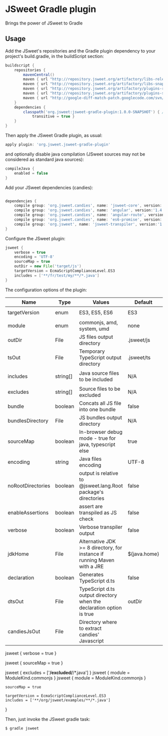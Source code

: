 # JSweet Gradle plugin

Brings the power of JSweet to Gradle

## Usage
Add the JSweet's repositories and the Gradle plugin dependency to your project's build.gradle, in the buildScript section:
```groovy
buildscript {
	repositories {
		mavenCentral()
		maven { url "http://repository.jsweet.org/artifactory/libs-release-local" }
		maven { url "http://repository.jsweet.org/artifactory/libs-snapshot-local" }
		maven { url "http://repository.jsweet.org/artifactory/plugins-release-local" }
		maven { url "http://repository.jsweet.org/artifactory/plugins-snapshot-local" }
		maven { url "http://google-diff-match-patch.googlecode.com/svn/trunk/maven" }
	}
	dependencies {
		classpath('org.jsweet:jsweet-gradle-plugin:1.0.0-SNAPSHOT') { //
			transitive = true }
	}
}
```

Then apply the JSweet Gradle plugin, as usual:
```groovy
apply plugin: 'org.jsweet.jsweet-gradle-plugin'
```

and optionally  disable java compilation (JSweet sources may not be considered as standard java sources):
```groovy
compileJava {
	enabled = false
}
```

Add your JSweet dependencies (candies):
```groovy

dependencies {
    compile group: 'org.jsweet.candies', name: 'jsweet-core', version:'1.0.2-SNAPSHOT'
    compile group: 'org.jsweet.candies', name: 'angular', version:'1.4.2-SNAPSHOT'
    compile group: 'org.jsweet.candies', name: 'angular-route', version:'1.3.2-SNAPSHOT'
    compile group: 'org.jsweet.candies', name: 'es6-promise', version:'0.0.2-SNAPSHOT'
    compile group: 'org.jsweet', name: 'jsweet-transpiler', version:'1.0.0-SNAPSHOT'
}
```

Configure the JSweet plugin:
```groovy
jsweet {
	verbose = true
	encoding = 'UTF-8'
	sourceMap = true
	outDir = new File('target/js')
	targetVersion = EcmaScriptComplianceLevel.ES3
	includes = ['**/fr/test/my/**/*.java']
}

```

The configuration options of the plugin:

Name     |    Type       | Values | Default | Example
-------- | ------------- | ------ | ------- | ------- 
targetVersion | enum | ES3, ES5, ES6 | ES3 | ``` jsweet { targetVersion = EcmaScriptComplianceLevel.ES3 } ```
module | enum | commonjs, amd, system, umd | none | ``` jsweet { module = ModuleKind.commonjs } ```
outDir | File | JS files output directory | .jsweet/js | ```jsweet { outDir = new File('target/js') }```
tsOut | File | Temporary TypeScript output directory | .jsweet/ts | ```jsweet { tsOut = new File('target/ts') }```
includes | string[] | Java source files to be included | N/A | ```jsweet { includes = ['**/org/jsweet/examples/**/*.java', '**/other/*] }```
excludes | string[] | Source files to be excluded | N/A | ```jsweet { excludes = ['**/excluded/**/*.java'] }```
bundle | boolean | Concats all JS file into one bundle | false |   ```jsweet { bundle = true }```
bundlesDirectory | File | JS bundles output directory | N/A | ```jsweet { bundlesDirectory = new File('target/js/bundles') }```
sourceMap | boolean | In-browser debug mode - true for java, typescript else | true | ```jsweet { javaDebug = true }```
encoding | string | Java files encoding | UTF-8 | ```jsweet { encoding = 'UTF-8' }```
noRootDirectories | boolean | output is relative to @jsweet.lang.Root package's directories | false | ```jsweet { noRootDirectories = true }```
enableAssertions | boolean | assert are transpiled as JS check | false | ```jsweet { enableAssertions = true }```
verbose | boolean | Verbose transpiler output | false | ```jsweet { verbose = true }```
jdkHome | File | Alternative JDK >= 8 directory, for instance if running Maven with a JRE | ${java.home} | ```jsweet { jdkHome = new File('/opt/jdk8') }```
declaration | boolean | Generates TypeScript d.ts | false | ```jsweet { declaration = true }```
dtsOut | File | TypeScript d.ts output directory when the declaration option is true | outDir | ```jsweet { dtsOut = new File('typings') }```
candiesJsOut | File | Directory where to extract candies' Javascript |  | ```candiesJsOut { jdkHome = new File('www/js/candies') }```

jsweet { verbose = true }

jsweet { sourceMap = true }

jsweet { excludes = ['**/excluded/**/*.java'] }
jsweet { module = ModuleKind.commonjs }
jsweet { module = ModuleKind.commonjs }

	
	sourceMap = true
	
	targetVersion = EcmaScriptComplianceLevel.ES3
	includes = ['**/org/jsweet/examples/**/*.java']
}

Then, just invoke the JSweet gradle task:

```
$ gradle jsweet
```